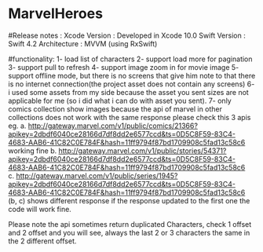 # MarvelHeroes
#Release notes : Xcode Version : Developed in Xcode 10.0 Swift Version : Swift 4.2 Architecture : MVVM (using RxSwift)

#functionality: 
1- load list of characters
2- support load more for pagination 
3- support pull to refresh 
4- support image zoom in for movie image 
5- support offline mode, but there is no screens that give him note to that there is no 
   internet connection(the project asset does not contain any screens)
6- i used some assets from my side because the asset you sent sizes are not applicable for me
   (so i did what i can do with asset you sent).
7- only comics collection show images because the api of marvel in other collections does not work with 
    the same response
    please check this 3 apis eg.
    a. http://gateway.marvel.com/v1/public/comics/21366?apikey=2dbdf6040ce28166d7df8dd2e6577ccd&ts=0D5C8F59-83C4-4683-AAB6-41C82C0E784F&hash=11ff9794f87bd1709908c5fad13c58c6
      working fine
    b. http://gateway.marvel.com/v1/public/stories/54371?apikey=2dbdf6040ce28166d7df8dd2e6577ccd&ts=0D5C8F59-83C4-4683-AAB6-41C82C0E784F&hash=11ff9794f87bd1709908c5fad13c58c6  
    c. http://gateway.marvel.com/v1/public/series/1945?apikey=2dbdf6040ce28166d7df8dd2e6577ccd&ts=0D5C8F59-83C4-4683-AAB6-41C82C0E784F&hash=11ff9794f87bd1709908c5fad13c58c6
    (b, c) shows different response
    if the response updated to the first one the code will work fine.
    
Please note the api sometimes return duplicated Characters, check 1 offset and 2 offset and you will see,
always the last 2 or 3 characters the same in the 2 different offset.
